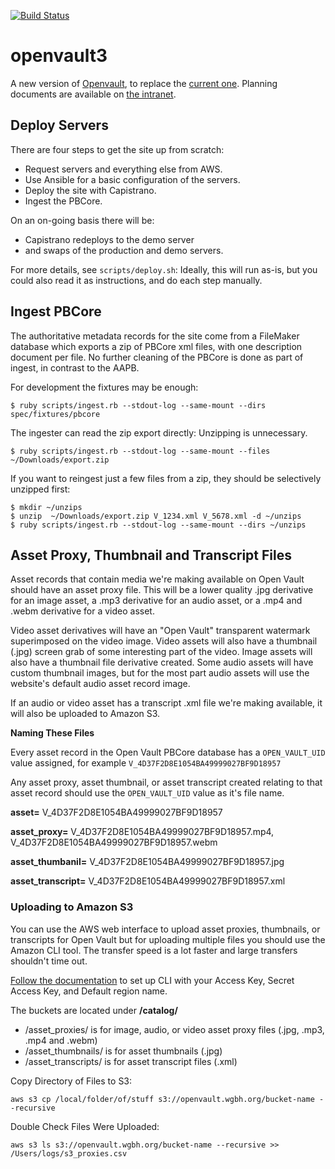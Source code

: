 [![Build Status](https://travis-ci.org/WGBH/openvault3.svg?branch=master)](https://travis-ci.org/WGBH/openvault3)

# openvault3

A new version of [Openvault](http://openvault.wgbh.org),
to replace the [current one](https://github.com/wgbh/openvault).
Planning documents are available on [the intranet](https://atlas.wgbh.org/confluence/display/OV).

## Deploy Servers

There are four steps to get the site up from scratch:
- Request servers and everything else from AWS.
- Use Ansible for a basic configuration of the servers.
- Deploy the site with Capistrano.
- Ingest the PBCore.

On an on-going basis there will be:
- Capistrano redeploys to the demo server
- and swaps of the production and demo servers.

For more details, see `scripts/deploy.sh`: Ideally, this will run as-is,
but you could also read it as instructions, and do each step manually.

## Ingest PBCore

The authoritative metadata records for the site come from a FileMaker database which exports a zip
of PBCore xml files, with one description document per file. No further cleaning of the PBCore
is done as part of ingest, in contrast to the AAPB.

For development the fixtures may be enough:

```
$ ruby scripts/ingest.rb --stdout-log --same-mount --dirs spec/fixtures/pbcore
```

The ingester can read the zip export directly: Unzipping is unnecessary.

```
$ ruby scripts/ingest.rb --stdout-log --same-mount --files ~/Downloads/export.zip
```

If you want to reingest just a few files from a zip, they should be selectively unzipped first:

```
$ mkdir ~/unzips
$ unzip  ~/Downloads/export.zip V_1234.xml V_5678.xml -d ~/unzips
$ ruby scripts/ingest.rb --stdout-log --same-mount --dirs ~/unzips
```

## Asset Proxy, Thumbnail and Transcript Files

Asset records that contain media we're making available on Open Vault should have an asset proxy file.  This will be a lower quality .jpg derivative for an image asset, a .mp3 derivative for an audio asset, or a .mp4 and .webm derivative for a video asset.

Video asset derivatives will have an "Open Vault" transparent watermark superimposed on the video image.  Video assets will also have a thumbnail (.jpg) screen grab of some interesting part of the video.  Image assets will also have a thumbnail file derivative created.  Some audio assets will have custom thumbnail images, but for the most part audio assets will use the website's default audio asset record image.  

If an audio or video asset has a transcript .xml file we're making available, it will also be uploaded to Amazon S3.

**Naming These Files**

Every asset record in the Open Vault PBCore database has a ```OPEN_VAULT_UID``` value assigned, for example ```V_4D37F2D8E1054BA49999027BF9D18957```

Any asset proxy, asset thumbnail, or asset transcript created relating to that asset record should use the ```OPEN_VAULT_UID``` value as it's file name.

**asset=** V_4D37F2D8E1054BA49999027BF9D18957

**asset_proxy=** V_4D37F2D8E1054BA49999027BF9D18957.mp4, V_4D37F2D8E1054BA49999027BF9D18957.webm

**asset_thumbanil=** V_4D37F2D8E1054BA49999027BF9D18957.jpg

**asset_transcript=** V_4D37F2D8E1054BA49999027BF9D18957.xml

### Uploading to Amazon S3

You can use the AWS web interface to upload asset proxies, thumbnails, or transcripts for Open Vault but for uploading multiple files you should use the Amazon CLI tool.  The transfer speed is a lot faster and large transfers shouldn't time out.

[Follow the documentation](http://docs.aws.amazon.com/cli/latest/userguide/cli-chap-getting-started.html) to set up CLI with your Access Key, Secret Access Key, and Default region name.

The buckets are located under **/catalog/**

- /asset_proxies/ is for image, audio, or video asset proxy files (.jpg, .mp3, .mp4 and .webm)
- /asset_thumbnails/ is for asset thumbnails (.jpg)
- /asset_transcripts/ is for asset transcript files (.xml)

Copy Directory of Files to S3:
```
aws s3 cp /local/folder/of/stuff s3://openvault.wgbh.org/bucket-name --recursive
```

Double Check Files Were Uploaded:
```
aws s3 ls s3://openvault.wgbh.org/bucket-name --recursive >> /Users/logs/s3_proxies.csv
```

